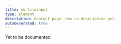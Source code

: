 ```yaml
---
title: nu-fileinput
type: element
description: Content page. Has no description yet.
autoGenerated: true
---
```


Yet to be documented